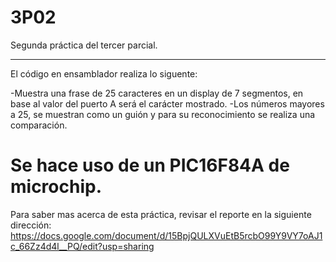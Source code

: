 3P02
====

Segunda práctica del tercer parcial.
_______________________________________

El código en ensamblador realiza lo siguente:

-Muestra una frase de 25 caracteres en un display de 7 segmentos, en base al valor del puerto A será el carácter mostrado. -Los números mayores a 25, se muestran como un guión y para su reconocimiento se realiza una comparación.

Se hace uso de un PIC16F84A de microchip.
 ==========================================
 Para saber mas acerca de esta práctica, revisar el reporte en la siguiente dirección:
 https://docs.google.com/document/d/15BpjQULXVuEtB5rcbO99Y9VY7oAJ1c_66Zz4d4l__PQ/edit?usp=sharing
